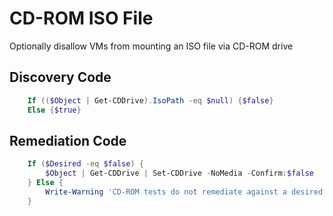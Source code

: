 # CD-ROM ISO File
Optionally disallow VMs from mounting an ISO file via CD-ROM drive
## Discovery Code
```powershell
    If (($Object | Get-CDDrive).IsoPath -eq $null) {$false}
    Else {$true}
```

## Remediation Code
```powershell
    If ($Desired -eq $false) {
        $Object | Get-CDDrive | Set-CDDrive -NoMedia -Confirm:$false
    } Else {
        Write-Warning 'CD-ROM tests do not remediate against a desired value of $true'
    }
```
